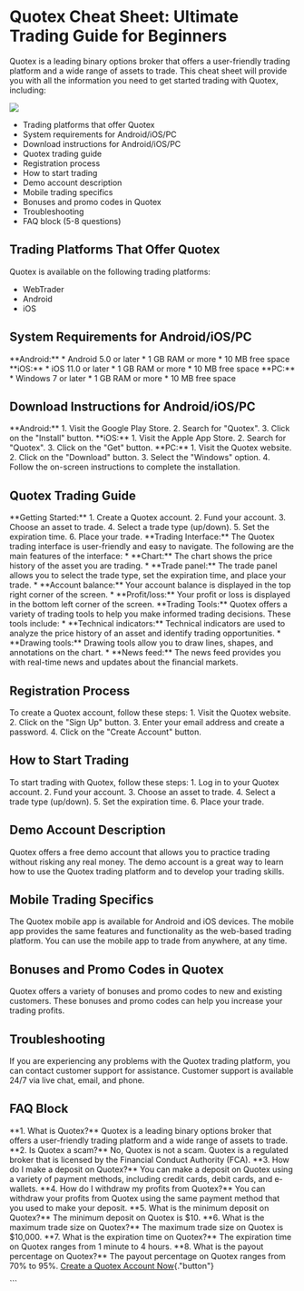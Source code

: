 # Quotex Cheat Sheet: Ultimate Trading Guide for Beginners

Quotex is a leading binary options broker that offers a user-friendly
trading platform and a wide range of assets to trade. This cheat sheet
will provide you with all the information you need to get started
trading with Quotex, including:

[![](https://static.quotex.io/files/4_en/300_250.jpg)](https://traff.sbs/brokerqxlid)

-   Trading platforms that offer Quotex
-   System requirements for Android/iOS/PC
-   Download instructions for Android/iOS/PC
-   Quotex trading guide
-   Registration process
-   How to start trading
-   Demo account description
-   Mobile trading specifics
-   Bonuses and promo codes in Quotex
-   Troubleshooting
-   FAQ block (5-8 questions)

## Trading Platforms That Offer Quotex

Quotex is available on the following trading platforms:

-   WebTrader
-   Android
-   iOS

## System Requirements for Android/iOS/PC

\*\*Android:\*\* \* Android 5.0 or later \* 1 GB RAM or more \* 10 MB
free space \*\*iOS:\*\* \* iOS 11.0 or later \* 1 GB RAM or more \* 10
MB free space \*\*PC:\*\* \* Windows 7 or later \* 1 GB RAM or more \*
10 MB free space

## Download Instructions for Android/iOS/PC

\*\*Android:\*\* 1. Visit the Google Play Store. 2. Search for
"Quotex". 3. Click on the "Install" button. \*\*iOS:\*\* 1.
Visit the Apple App Store. 2. Search for "Quotex". 3. Click on the
"Get" button. \*\*PC:\*\* 1. Visit the Quotex website. 2. Click on
the "Download" button. 3. Select the "Windows" option. 4.
Follow the on-screen instructions to complete the installation.

## Quotex Trading Guide

\*\*Getting Started:\*\* 1. Create a Quotex account. 2. Fund your
account. 3. Choose an asset to trade. 4. Select a trade type (up/down).
5. Set the expiration time. 6. Place your trade. \*\*Trading
Interface:\*\* The Quotex trading interface is user-friendly and easy to
navigate. The following are the main features of the interface: \*
\*\*Chart:\*\* The chart shows the price history of the asset you are
trading. \* \*\*Trade panel:\*\* The trade panel allows you to select
the trade type, set the expiration time, and place your trade. \*
\*\*Account balance:\*\* Your account balance is displayed in the top
right corner of the screen. \* \*\*Profit/loss:\*\* Your profit or loss
is displayed in the bottom left corner of the screen. \*\*Trading
Tools:\*\* Quotex offers a variety of trading tools to help you make
informed trading decisions. These tools include: \* \*\*Technical
indicators:\*\* Technical indicators are used to analyze the price
history of an asset and identify trading opportunities. \* \*\*Drawing
tools:\*\* Drawing tools allow you to draw lines, shapes, and
annotations on the chart. \* \*\*News feed:\*\* The news feed provides
you with real-time news and updates about the financial markets.

## Registration Process

To create a Quotex account, follow these steps: 1. Visit the Quotex
website. 2. Click on the "Sign Up" button. 3. Enter your email
address and create a password. 4. Click on the "Create Account"
button.

## How to Start Trading

To start trading with Quotex, follow these steps: 1. Log in to your
Quotex account. 2. Fund your account. 3. Choose an asset to trade. 4.
Select a trade type (up/down). 5. Set the expiration time. 6. Place your
trade.

## Demo Account Description

Quotex offers a free demo account that allows you to practice trading
without risking any real money. The demo account is a great way to learn
how to use the Quotex trading platform and to develop your trading
skills.

## Mobile Trading Specifics

The Quotex mobile app is available for Android and iOS devices. The
mobile app provides the same features and functionality as the web-based
trading platform. You can use the mobile app to trade from anywhere, at
any time.

## Bonuses and Promo Codes in Quotex

Quotex offers a variety of bonuses and promo codes to new and existing
customers. These bonuses and promo codes can help you increase your
trading profits.

## Troubleshooting

If you are experiencing any problems with the Quotex trading platform,
you can contact customer support for assistance. Customer support is
available 24/7 via live chat, email, and phone.

## FAQ Block

\*\*1. What is Quotex?\*\* Quotex is a leading binary options broker
that offers a user-friendly trading platform and a wide range of assets
to trade. \*\*2. Is Quotex a scam?\*\* No, Quotex is not a scam. Quotex
is a regulated broker that is licensed by the Financial Conduct
Authority (FCA). \*\*3. How do I make a deposit on Quotex?\*\* You can
make a deposit on Quotex using a variety of payment methods, including
credit cards, debit cards, and e-wallets. \*\*4. How do I withdraw my
profits from Quotex?\*\* You can withdraw your profits from Quotex using
the same payment method that you used to make your deposit. \*\*5. What
is the minimum deposit on Quotex?\*\* The minimum deposit on Quotex is
\$10. \*\*6. What is the maximum trade size on Quotex?\*\* The maximum
trade size on Quotex is \$10,000. \*\*7. What is the expiration time on
Quotex?\*\* The expiration time on Quotex ranges from 1 minute to 4
hours. \*\*8. What is the payout percentage on Quotex?\*\* The payout
percentage on Quotex ranges from 70% to 95%. [Create a Quotex Account
Now](\%22https://traff.sbs/brokerqxsignup\%22){."button"}

\`\`\`

